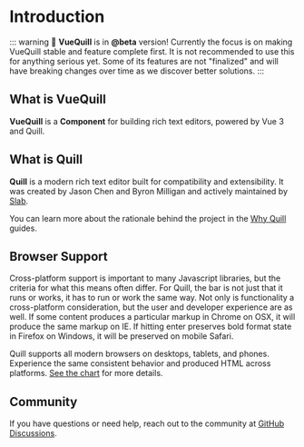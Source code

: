 # Introduction

<div class="replaceable-area">

::: warning
🚀 **VueQuill** is in **@beta** version! Currently the focus is on making VueQuill stable and feature complete first. It is not recommended to use this for anything serious yet. Some of its features are not "finalized" and will have breaking changes over time as we discover better solutions.
:::

</div>

## What is VueQuill

**VueQuill** is a **Component** for building rich text editors, powered by Vue 3 and Quill.

## What is Quill

**Quill** is a modern rich text editor built for compatibility and extensibility. It was created by Jason Chen and Byron Milligan and actively maintained by [Slab](https://slab.com/).

You can learn more about the rationale behind the project in the [Why Quill](https://quilljs.com/guides/why-quill/) guides.

## Browser Support

Cross-platform support is important to many Javascript libraries, but the criteria for what this means often differ. For Quill, the bar is not just that it runs or works, it has to run or work the same way. Not only is functionality a cross-platform consideration, but the user and developer experience are as well. If some content produces a particular markup in Chrome on OSX, it will produce the same markup on IE. If hitting enter preserves bold format state in Firefox on Windows, it will be preserved on mobile Safari.

Quill supports all modern browsers on desktops, tablets, and phones. Experience the same consistent behavior and produced HTML across platforms. [See the chart](https://github.com/quilljs/quill/#readme) for more details.

## Community

If you have questions or need help, reach out to the community at [GitHub Discussions](https://github.com/anburocky3/vue-quill2/discussions).

<!-- TextReplacer used to replace text after component mounted -->
<ClientOnly>
  <TextReplacer 
    container=".replaceable-area"
    pattern="@beta"
    prefix="@"
    :replacement="latestReleaseVersion"
  ></TextReplacer>
</ClientOnly>

<script setup>
  import { onMounted, ref } from 'vue'
  import TextReplacer from '../../components/TextReplacer.vue'
  import { getLatestReleaseVersion } from '../../utils/github-api.ts'

  const latestReleaseVersion = ref('')
  onMounted(async () => {
    latestReleaseVersion.value = await getLatestReleaseVersion('vueup', 'vue-quill2').then(data => data)
  })
</script>

